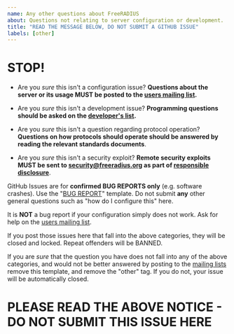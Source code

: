 ```yaml
---
name: Any other questions about FreeRADIUS
about: Questions not relating to server configuration or development.
title: "READ THE MESSAGE BELOW, DO NOT SUBMIT A GITHUB ISSUE"
labels: [other]
---
```


# STOP!

- Are you _sure_ this isn't a configuration issue? **Questions about the server or its usage MUST be posted to the [users mailing list](https://freeradius.org/support/).**

- Are you _sure_ this isn't a development issue? **Programming questions should be asked on the [developer's list](https://freeradius.org/support/).**

- Are you _sure_ this isn't a question regarding protocol operation? **Questions on how protocols should operate should be answered by reading the relevant standards documents**.

- Are you _sure_ this isn't a security exploit? **Remote security exploits MUST be sent to security@freeradius.org as part of [responsible disclosure](https://en.wikipedia.org/wiki/Responsible_disclosure)**.

GitHub Issues are for **confirmed BUG REPORTS only** (e.g. software crashes). Use the "[BUG REPORT](https://github.com/FreeRADIUS/freeradius-server/issues/new?assignees=&labels=&template=bug_report.md)" template. Do not submit **any** other general questions such as "how do I configure this" here.

It is **NOT** a bug report if your configuration simply does not work. Ask for help on the [users mailing list](https://freeradius.org/support/).

If you post those issues here that fall into the above categories, they will be closed and locked. Repeat offenders will be BANNED.

If you are _sure_ that the question you have does not fall into any of the above categories, and would not be better answered by posting to the [mailing lists](https://freeradius.org/support/) remove this template, and remove the "other" tag.  If you do not, your issue will be automatically closed.

# PLEASE READ THE ABOVE NOTICE - DO NOT SUBMIT THIS ISSUE HERE

